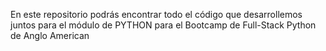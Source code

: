 En este repositorio podrás encontrar todo el código que desarrollemos juntos para el módulo de PYTHON para el Bootcamp de Full-Stack Python de Anglo American